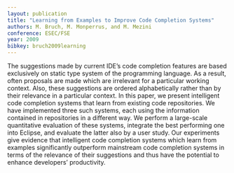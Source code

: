 ```yaml
---
layout: publication
title: "Learning from Examples to Improve Code Completion Systems"
authors: M. Bruch, M. Monperrus, and M. Mezini
conference: ESEC/FSE 
year: 2009
bibkey: bruch2009learning
---
```

The suggestions made by current IDE’s code completion features are based exclusively on static type system of the programming language. As a result, often proposals are made which are irrelevant for a particular working context. Also, these suggestions are ordered alphabetically rather than by their relevance in a particular context. In this paper, we present intelligent code completion systems that learn from existing code repositories. We have implemented three such systems, each using the information contained in
repositories in a different way. We perform a large-scale quantitative evaluation of these systems, integrate the best performing one into Eclipse, and evaluate the latter also by a user study. Our experiments give evidence that intelligent code completion systems which learn from examples significantly outperform mainstream code completion systems in terms of the relevance of their suggestions and thus have the potential to enhance developers’ productivity.
